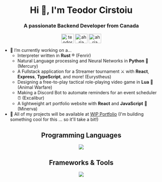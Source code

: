 <h1 align="center">Hi 🦆, I'm Teodor Cirstoiu</h1>
<h3 align="center">A passionate Backend Developer from Canada</h3>

<p align="center">
  <a href="https://linkedin.com/in/teodor-cirstoiu" target="blank"><img align="center" src="https://raw.githubusercontent.com/rahuldkjain/github-profile-readme-generator/master/src/images/icons/Social/linked-in-alt.svg" alt="teodor-cirstoiu" height="30" width="40" /></a>
  <a href="https://www.leetcode.com/ahria" target="blank"><img align="center" src="https://raw.githubusercontent.com/rahuldkjain/github-profile-readme-generator/master/src/images/icons/Social/leet-code.svg" alt="ahria" height="30" width="40" /></a>
  <a href="https://stackoverflow.com/users/28913972/ahria" target="blank"><img align="center" src="https://raw.githubusercontent.com/rahuldkjain/github-profile-readme-generator/master/src/images/icons/Social/stack-overflow.svg" alt="ahria" height="30" width="40" /></a>
</p>

- 🔭 I’m currently working on a...
  - Interpreter written in **Rust** ®️ (Fenrir)
  - Natural Language processing and Neural Networks in **Python** 🐍 (Mercury)
  - A Fullstack application for a Streamer tournament ⚔️ with **React**, **Express**, **TypeScript**, and more! (Eurystheus)
  - Designing a free-to-play tactical role-playing video game in **Lua** 🫎 (Animal Warfare)
  - Making a Discord Bot to automate reminders for an event scheduler ⏰ (Excalibur)
  - A lightweight art portfolio website with **React** and **JavaScript** 🎨 (Minerva)
- 🎉 All of my projects will be available at [WIP Portfolio](https://github.com/C-Teo) (I'm building something cool for this ... so it'll take a bit!)

<h2 align="center">Programming Languages</h2>
<p align="center">
  <a href="https://skillicons.dev">
    <img src="https://skillicons.dev/icons?i=py,java,elixir,ruby,lua,rust,cpp,c,js,ts,go,bash,css,html"/>
  </a>
</p>

<h2 align="center">Frameworks & Tools</h2>
<p align="center">
  <a href="https://skillicons.dev">
    <img src="https://skillicons.dev/icons?i=aws,docker,django,elasticsearch,git,kubernetes,linux,nextjs,react,nodejs,postgres,postman,rails,redis,tensorflow"/>
  </a>
</p>
